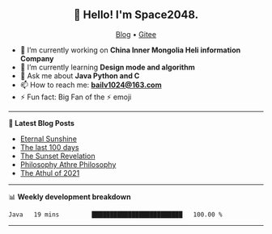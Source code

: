 <h2 align="center">👋 Hello! I'm Space2048.</h2>
<p align="center">
  <a href="https://www.cnblogs.com/baibro/">Blog</a> •
  <a href="https://gitee.com/Baimb">Gitee</a>
</p>


- 🔭 I’m currently working on **China Inner Mongolia Heli information Company**
- 🌱 I’m currently learning **Design mode and algorithm**
- 💬 Ask me about **Java Python and C**
- 📫 How to reach me: **bailv1024@163.com**
- ⚡ Fun fact: Big Fan of the :zap: emoji

-------

**📝 Latest Blog Posts**

<!-- BLOG-POST-LIST:START -->
- [Eternal Sunshine](https://blog.athulcyriac.in/blog/college-trip/)
- [The last 100 days](https://blog.athulcyriac.in/blog/final-year/)
- [The Sunset Revelation](https://blog.athulcyriac.in/blog/philosphy-2/)
- [Philosophy Athre Philosophy](https://blog.athulcyriac.in/blog/philosophies/)
- [The Athul of 2021](https://blog.athulcyriac.in/blog/2021-me/)
<!-- BLOG-POST-LIST:END -->

-------

📊 **Weekly development breakdown**
<!--START_SECTION:waka-->

```text
Java   19 mins         █████████████████████████   100.00 %
```

<!--END_SECTION:waka-->

-------
